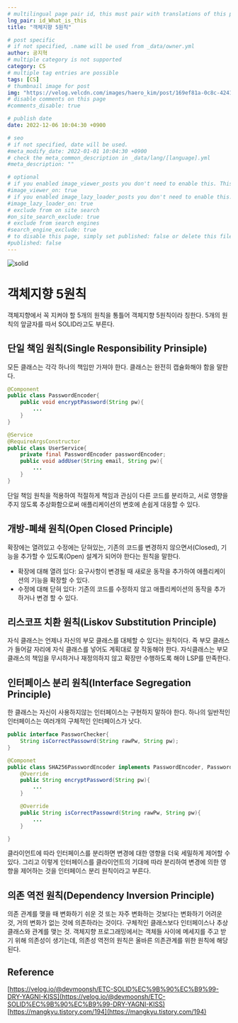 ```yaml
---
# multilingual page pair id, this must pair with translations of this page. (This name must be unique)
lng_pair: id_What_is_this
title: "객체지향 5원칙"

# post specific
# if not specified, .name will be used from _data/owner.yml
author: 공지혁
# multiple category is not supported
category: CS
# multiple tag entries are possible
tags: [CS]
# thumbnail image for post
img: "https://velog.velcdn.com/images/haero_kim/post/169ef81a-0c8c-4241-a73a-135d5b67ffea/1_XOMTPWTpDLypkp079p9XXg.png"
# disable comments on this page
#comments_disable: true

# publish date
date: 2022-12-06 10:04:30 +0900

# seo
# if not specified, date will be used.
#meta_modify_date: 2022-01-01 10:04:30 +0900
# check the meta_common_description in _data/lang/[language].yml
#meta_description: ""

# optional
# if you enabled image_viewer_posts you don't need to enable this. This is only if image_viewer_posts = false
#image_viewer_on: true
# if you enabled image_lazy_loader_posts you don't need to enable this. This is only if image_lazy_loader_posts = false
#image_lazy_loader_on: true
# exclude from on site search
#on_site_search_exclude: true
# exclude from search engines
#search_engine_exclude: true
# to disable this page, simply set published: false or delete this file
#published: false
---
```



![solid](https://velog.velcdn.com/images/haero_kim/post/169ef81a-0c8c-4241-a73a-135d5b67ffea/1_XOMTPWTpDLypkp079p9XXg.png)
# 객체지향 5원칙
객체지향에서 꼭 지켜야 할 5개의 원칙을 통틀어 객체지향 5원칙이라 칭한다. 5개의 원칙의 앞글자를 따서 SOLID라고도 부른다.

## 단일 책임 원칙(Single Responsibility Prinsiple)
모든 클래스는 각각 하나의 책임만 가져야 한다. 클래스는 완전히 캡슐화해야 함을 말한다.
``` java
@Component
public class PasswordEncoder{
    public void encryptPassword(String pw){
        ...
    }
}

@Service
@RequireArgsConstructor
public class UserService{
    private final PasswordEncoder passwordEncoder;
    public void addUser(String email, String pw){
        ...
    }
}
```
단일 책임 원칙을 적용하여 적절하게 책임과 관심이 다른 코드를 분리하고, 서로 영향을 주지 않도록 추상화함으로써 애플리케이션의 변호에 손쉽게 대응할 수 있다.


## 개방-폐쇄 원칙(Open Closed Principle)
확장에는 열려있고 수정에는 닫혀있는, 기존의 코드를 변경하지 않으면서(Closed), 기능을 추가할 수 있도록(Open) 설계가 되어야 한다는 원칙을 말한다.
- 확장에 대해 열려 있다: 요구사항이 변경될 때 새로운 동작을 추가하여 애플리케이션의 기능을 확장할 수 있다.
- 수정에 대해 닫혀 있다: 기존의 코드를 수정하지 않고 애플리케이션의 동작을 추가하거나 변경 할 수 있다.


## 리스코프 치환 원칙(Liskov Substitution Principle)
자식 클래스는 언제나 자신의 부모 클래스를 대체할 수 있다는 원칙이다.
즉 부모 클래스가 들어갈 자리에 자식 클래스를 넣어도 계획대로 잘 작동해야 한다.
자식클래스는 부모 클래스의 책임을 무시하거나 재정의하지 않고 확장만 수행하도록 해야 LSP를 만족한다.

## 인터페이스 분리 원칙(Interface Segregation Principle)
한 클래스는 자신이 사용하지않는 인터페이스는 구현하지 말하야 한다.
하나의 일반적인 인터페이스는 여러개의 구체적인 인터페이스가 낫다.
``` java
public interface PassworChecker{
    String isCorrectPassowrd(String rawPw, String pw);
}

@Componet
public class SHA256PasswordEncoder implements PasswordEncoder, PasswordChecker {
    @Override
    public String encryptPassword(String pw){
        ...
    }

    @Override
    public String isCorrectPassowrd(String rawPw, String pw){
        ...
    }

}
```
클라이언트에 따라 인터페이스를 분리하면 변경에 대한 영향을 더욱 세밀하게 제어할 수 있다. 그리고 이렇게 인터페이스를 클라이언트의 기대에 따라 분리하여 변경에 의한 영향을 제어하는 것을 인터페이스 분리 원칙이라고 부른다.


## 의존 역전 원칙(Dependency Inversion Principle)
의존 관계를 맺을 때 변화하기 쉬운 것 또는 자주 변화하는 것보다는 변화하기 어려운 것, 거의 변화가 없는 것에 의존하라는 것이다.
구체적인 클래스보다 인터페이스나 추상 클래스와 관계를 맺는 것.
객체지향 프로그래밍에서는 객체들 사이에 메세지를 주고 받기 위해 의존성이 생기는데, 의존성 역전의 원칙은 올바른 의존관계를 위한 원칙에 해당된다.

## Reference
[https://velog.io/@devmoonsh/ETC-SOLID%EC%9B%90%EC%B9%99-DRY-YAGNI-KISS](https://velog.io/@devmoonsh/ETC-SOLID%EC%9B%90%EC%B9%99-DRY-YAGNI-KISS)
[https://mangkyu.tistory.com/194](https://mangkyu.tistory.com/194)

